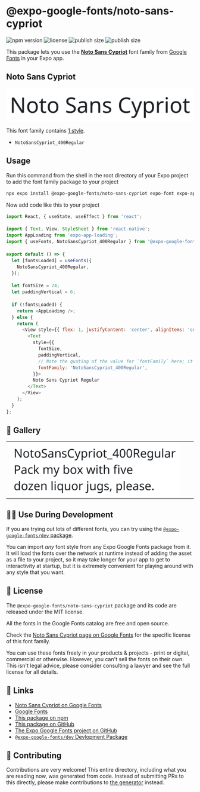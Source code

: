 # @expo-google-fonts/noto-sans-cypriot

![npm version](https://flat.badgen.net/npm/v/@expo-google-fonts/noto-sans-cypriot)
![license](https://flat.badgen.net/github/license/expo/google-fonts)
![publish size](https://flat.badgen.net/packagephobia/install/@expo-google-fonts/noto-sans-cypriot)
![publish size](https://flat.badgen.net/packagephobia/publish/@expo-google-fonts/noto-sans-cypriot)

This package lets you use the [**Noto Sans Cypriot**](https://fonts.google.com/specimen/Noto+Sans+Cypriot) font family from [Google Fonts](https://fonts.google.com/) in your Expo app.

## Noto Sans Cypriot

![Noto Sans Cypriot](./font-family.png)

This font family contains [1 style](#-gallery).

- `NotoSansCypriot_400Regular`

## Usage

Run this command from the shell in the root directory of your Expo project to add the font family package to your project
```sh
npx expo install @expo-google-fonts/noto-sans-cypriot expo-font expo-app-loading
```

Now add code like this to your project
```js
import React, { useState, useEffect } from 'react';

import { Text, View, StyleSheet } from 'react-native';
import AppLoading from 'expo-app-loading';
import { useFonts, NotoSansCypriot_400Regular } from '@expo-google-fonts/noto-sans-cypriot';

export default () => {
  let [fontsLoaded] = useFonts({
    NotoSansCypriot_400Regular,
  });

  let fontSize = 24;
  let paddingVertical = 6;

  if (!fontsLoaded) {
    return <AppLoading />;
  } else {
    return (
      <View style={{ flex: 1, justifyContent: 'center', alignItems: 'center' }}>
        <Text
          style={{
            fontSize,
            paddingVertical,
            // Note the quoting of the value for `fontFamily` here; it expects a string!
            fontFamily: 'NotoSansCypriot_400Regular',
          }}>
          Noto Sans Cypriot Regular
        </Text>
      </View>
    );
  }
};

```

## 🔡 Gallery


||||
|-|-|-|
|![NotoSansCypriot_400Regular](./NotoSansCypriot_400Regular.ttf.png)||||


## 👩‍💻 Use During Development

If you are trying out lots of different fonts, you can try using the [`@expo-google-fonts/dev` package](https://github.com/expo/google-fonts/tree/master/font-packages/dev#readme).

You can import *any* font style from any Expo Google Fonts package from it. It will load the fonts
over the network at runtime instead of adding the asset as a file to your project, so it may take longer
for your app to get to interactivity at startup, but it is extremely convenient
for playing around with any style that you want.

## 📖 License

The `@expo-google-fonts/noto-sans-cypriot` package and its code are released under the MIT license.

All the fonts in the Google Fonts catalog are free and open source.

Check the [Noto Sans Cypriot page on Google Fonts](https://fonts.google.com/specimen/Noto+Sans+Cypriot) for the specific license of this font family.

You can use these fonts freely in your products & projects - print or digital, commercial or otherwise. However, you can't sell the fonts on their own. This isn't legal advice, please consider consulting a lawyer and see the full license for all details.

## 🔗 Links

- [Noto Sans Cypriot on Google Fonts](https://fonts.google.com/specimen/Noto+Sans+Cypriot)
- [Google Fonts](https://fonts.google.com/)
- [This package on npm](https://www.npmjs.com/package/@expo-google-fonts/noto-sans-cypriot)
- [This package on GitHub](https://github.com/expo/google-fonts/tree/master/font-packages/noto-sans-cypriot)
- [The Expo Google Fonts project on GitHub](https://github.com/expo/google-fonts)
- [`@expo-google-fonts/dev` Devlopment Package](https://github.com/expo/google-fonts/tree/master/font-packages/dev)

## 🤝 Contributing

Contributions are very welcome! This entire directory, including what you are reading now, was generated from code. Instead of submitting PRs to this directly, please make contributions to [the generator](https://github.com/expo/google-fonts/tree/master/packages/generator) instead.
